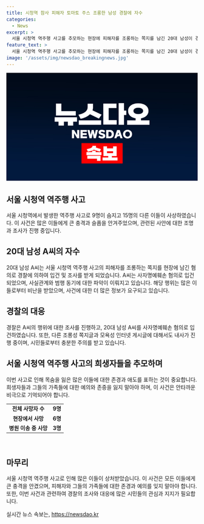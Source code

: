 ```yaml
---
title: 시청역 참사 피해자 토마토 주스 조롱한 남성 경찰에 자수
categories:
  - News
excerpt: >
  서울 시청역 역주행 사고를 추모하는 현장에 피해자를 조롱하는 쪽지를 남긴 20대 남성이 경찰에 자수했다. A씨는 피해자들을 토마토 주스에 비유하여 조롱한 쪽지를 남긴 혐의를 받고 있다. 남대문경찰서는 다른 조롱성 쪽지에 대한 내사를 진행하고, 서울경찰청도 모욕성 인터넷 게시글에 대해 조사 중이다. 지난 1일 발생한 시청역 역주행 사고로 9명이 사망한 가운데, 현장에서 6명이 사망하고 나머지 3명은 병원 이송 도중 사망했다. 사망자 중 시중은행과 서울시청 직원도 포함돼 있다.
feature_text: >
  서울 시청역 역주행 사고를 추모하는 현장에 피해자를 조롱하는 쪽지를 남긴 20대 남성이 경찰에 자수했다. A씨는 피해자들을 토마토 주스에 비유하여 조롱한 쪽지를 남긴 혐의를 받고 있다. 남대문경찰서는 다른 조롱성 쪽지에 대한 내사를 진행하고, 서울경찰청도 모욕성 인터넷 게시글에 대해 조사 중이다. 지난 1일 발생한 시청역 역주행 사고로 9명이 사망한 가운데, 현장에서 6명이 사망하고 나머지 3명은 병원 이송 도중 사망했다. 사망자 중 시중은행과 서울시청 직원도 포함돼 있다.
image: '/assets/img/newsdao_breakingnews.jpg'
---
```


<p><img src="/assets/img/newsdao_breakingnews.jpg" alt="firstkoreanews 속보" /></p>

<h2 data-ke-size="size26">서울 시청역 역주행 사고</h2>

<p data-ke-size="size16">서울 시청역에서 발생한 역주행 사고로 9명이 숨지고 15명의 다른 이들이 사상하였습니다. 이 사건은 많은 이들에게 큰 충격과 슬픔을 안겨주었으며, 관련된 사안에 대한 조명과 조사가 진행 중입니다.</p>

<h2 data-ke-size="size26">20대 남성 A씨의 자수</h2>

<p data-ke-size="size16">20대 남성 A씨는 서울 시청역 역주행 사고의 피해자를 조롱하는 쪽지를 현장에 남긴 혐의로 경찰에 의하여 입건 및 조사를 받게 되었습니다. A씨는 사자명예훼손 혐의로 입건되었으며, 사실관계와 범행 동기에 대한 파악이 이뤄지고 있습니다. 해당 행위는 많은 이들로부터 비난을 받았으며, 사건에 대한 더 많은 정보가 요구되고 있습니다.</p>

<h2 data-ke-size="size26">경찰의 대응</h2>

<p data-ke-size="size16">경찰은 A씨의 행위에 대한 조사를 진행하고, 20대 남성 A씨를 사자명예훼손 혐의로 입건하였습니다. 또한, 다른 조롱성 쪽지글과 모욕성 인터넷 게시글에 대해서도 내사가 진행 중이며, 시민들로부터 충분한 주의를 받고 있습니다.</p>

<h2 data-ke-size="size26">서울 시청역 역주행 사고의 희생자들을 추모하며</h2>

<p data-ke-size="size16">이번 사고로 인해 목숨을 잃은 많은 이들에 대한 존경과 애도를 표하는 것이 중요합니다. 희생자들과 그들의 가족들에 대한 예의와 존중을 잃지 말아야 하며, 이 사건은 안타까운 비극으로 기억되어야 합니다. </p>

<table>
  <tr>
    <td style="text-align: center; height: 17px;"><b>전체 사망자 수</b></td>
    <td style="text-align: center; height: 17px;"><b>9명</b></td>
  </tr>
  <tr>
    <td style="text-align: center; height: 17px;"><b>현장에서 사망</b></td>
    <td style="text-align: center; height: 17px;"><b>6명</b></td>
  </tr>
  <tr>
    <td style="text-align: center; height: 17px;"><b>병원 이송 중 사망</b></td>
    <td style="text-align: center; height: 17px;"><b>3명</b></td>
  </tr>
</table>

<p data-ke-size="size16">&nbsp;</p>

<h2 data-ke-size="size26">마무리</h2>

<p data-ke-size="size16">서울 시청역 역주행 사고로 인해 많은 이들이 상처받았습니다. 이 사건은 모든 이들에게 큰 충격을 안겼으며, 피해자와 그들의 가족들에 대한 존경과 예의를 잊지 말아야 합니다. 또한, 이번 사건과 관련하여 경찰의 조사와 대응에 많은 시민들의 관심과 지지가 필요합니다. </p>
실시간 뉴스 속보는, <a href="https://newsdao.kr" rel="dofollow">https://newsdao.kr</a>



